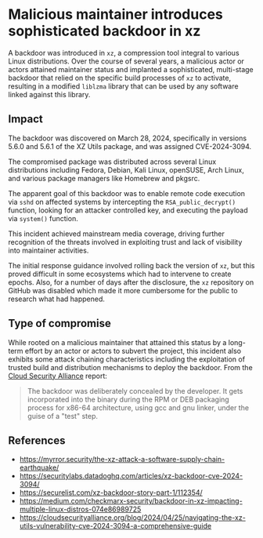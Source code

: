 <!-- cspell:ignore pkgsrc -->

# Malicious maintainer introduces sophisticated backdoor in xz

A backdoor was introduced in `xz`, a compression tool integral to various
Linux distributions. Over the course of several years, a malicious actor
or actors attained maintainer status and implanted a sophisticated,
multi-stage backdoor that relied on the specific build processes of `xz`
to activate, resulting in a modified `liblzma` library that can be used
by any software linked against this library.

## Impact

The backdoor was discovered on March 28, 2024, specifically in versions
5.6.0 and 5.6.1 of the XZ Utils package, and was assigned CVE-2024-3094.

The compromised package was distributed across several Linux distributions
including Fedora, Debian, Kali Linux, openSUSE, Arch Linux, and various
package managers like Homebrew and pkgsrc.

The apparent goal of this backdoor was to enable remote code execution
via `sshd` on affected systems by intercepting the `RSA_public_decrypt()`
function, looking for an attacker controlled key, and executing the payload
via `system()` function.

This incident achieved mainstream media coverage, driving further recognition
of the threats involved in exploiting trust and lack of visibility into
maintainer activities.

The initial response guidance involved rolling back the version of `xz`,
but this proved difficult in some ecosystems which had to intervene to
create epochs. Also, for a number of days after the disclosure, the `xz`
repository on GitHub was disabled which made it more cumbersome for the
public to research what had happened.

## Type of compromise

While rooted on a malicious maintainer that attained this status by a
long-term effort by an actor or actors to subvert the project, this incident
also exhibits some attack chaining characteristics including the exploitation
of trusted build and distribution mechanisms to deploy the backdoor. From
the [Cloud Security Alliance](https://cloudsecurityalliance.org/blog/2024/04/25/navigating-the-xz-utils-vulnerability-cve-2024-3094-a-comprehensive-guide)
report:

> The backdoor was deliberately concealed by the developer. It gets incorporated
into the binary during the RPM or DEB packaging process for x86-64 architecture,
using gcc and gnu linker, under the guise of a "test" step.

## References

- https://myrror.security/the-xz-attack-a-software-supply-chain-earthquake/
- https://securitylabs.datadoghq.com/articles/xz-backdoor-cve-2024-3094/
- https://securelist.com/xz-backdoor-story-part-1/112354/
- https://medium.com/checkmarx-security/backdoor-in-xz-impacting-multiple-linux-distros-074e86989725
- https://cloudsecurityalliance.org/blog/2024/04/25/navigating-the-xz-utils-vulnerability-cve-2024-3094-a-comprehensive-guide

